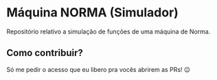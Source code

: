 # Máquina NORMA (Simulador)
Repositório relativo a simulação de funções de uma máquina de Norma.

## Como contribuir?
Só me pedir o acesso que eu libero pra vocês abrirem as PRs! 😉
